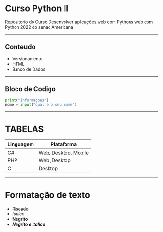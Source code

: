 # Curso Python II
Repositorio do Curso
Desenvolver aplicações web com Pythons web com Python 2022 do senac Americana 

---

## Conteudo
- Versionamento
- HTML
- Banco de Dados

***
## Bloco de Codigo
```python
print("informaçoes")
nome = input("qual e o seu nome")
```

---
# TABELAS
|Linguagem|Plataforma|
|---|---|
|C#|Web, Desktop, Mobile
|PHP|Web ,Desktop|
|C|Desktop
---
# Formatação de texto
- ~~Riscado~~
- *Italico*
- **Negrito**
- ***Negrito e Italico***
